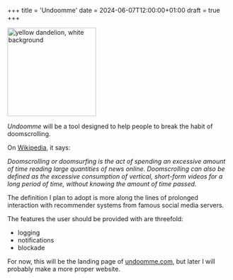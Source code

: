 +++
title = 'Undoomme'
date = 2024-06-07T12:00:00+01:00
draft = true
+++

<img src="/yellow-dandelion.png" alt="yellow dandelion, white background" width="200" />

*Undoomme* will be a tool designed to help people to break the habit of doomscrolling.

On [Wikipedia](https://en.wikipedia.org/wiki/Doomscrolling), it says: 

*Doomscrolling or doomsurfing is the act of spending an excessive amount of time reading large quantities of news online. Doomscrolling can also be defined as the excessive consumption of vertical, short-form videos for a long period of time, without knowing the amount of time passed.*

The definition I plan to adopt is more along the lines of prolonged interaction with recommender systems from famous social media servers.

The features the user should be provided with are threefold: 

* logging
* notifications
* blockade

For now, this will be the landing page of [undoomme.com](https://undoomme.com), but later I will probably make a more proper website. 
